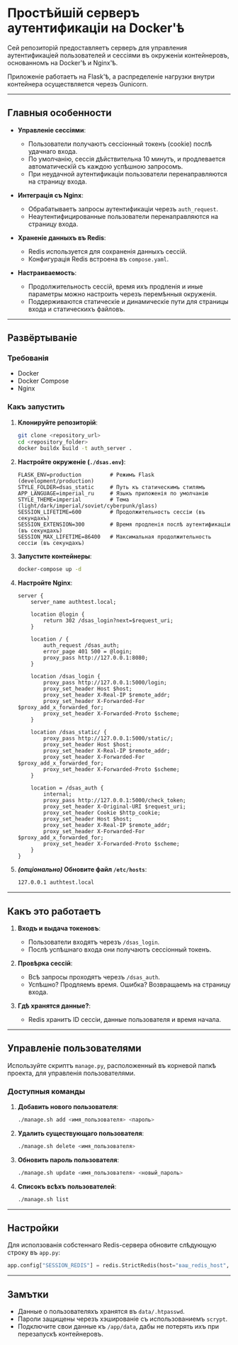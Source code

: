 # Простѣйшій серверъ аутентификаціи на Docker'ѣ

Сей репозиторій предоставляетъ серверъ для управления аутентификаціей пользователей и сессіями въ окруженіи контейнеровъ, основанномъ на Docker'ѣ и Nginx'ѣ.

Приложеніе работаетъ на Flask'ѣ, а распределеніе нагрузки внутри контейнера осуществляется черезъ Gunicorn.

---

## Главныя особенности

- **Управленіе сессіями**:
  - Пользователи получаютъ сессіонный токенъ (cookie) послѣ удачнаго входа.
  - По умолчанію, сессія дѣйствительна 10 минутъ, и продлевается автоматическїй съ каждою успѣшною запросомъ.
  - При неудачной аутентификаціи пользователи перенаправляются на страницу входа.

- **Интеграція съ Nginx**:
  - Обрабатываетъ запросы аутентификаціи черезъ `auth_request`.
  - Неаутентифицированные пользователи перенаправляются на страницу входа.

- **Храненіе данныхъ въ Redis**:
  - Redis используется для сохраненія данныхъ сессій.
  - Конфигурація Redis встроена въ `compose.yaml`.

- **Настраиваемость**:
  - Продолжительность сессій, время ихъ продленія и иные параметры можно настроить черезъ перемѣнныя окруженія.
  - Поддерживаются статическіе и динамическіе пути для страницы входа и статическихъ файловъ.

---

## Развёртываніе

### Требованія

- Docker
- Docker Compose
- Nginx

### Какъ запустить

1. **Клонируйте репозиторій**:

   ```bash
   git clone <repository_url>
   cd <repository_folder>
   docker buildx build -t auth_server .
   ```

2. **Настройте окруженіе (`./dsas.env`)**:

   ```env
   FLASK_ENV=production         # Режимъ Flask (development/production)
   STYLE_FOLDER=dsas_static     # Путь къ статическимъ стилямъ
   APP_LANGUAGE=imperial_ru     # Языкъ приложенія по умолчанію
   STYLE_THEME=imperial         # Тема (light/dark/imperial/soviet/cyberpunk/glass)
   SESSION_LIFETIME=600         # Продолжительность сессіи (въ секундахъ)
   SESSION_EXTENSION=300        # Время продленія послѣ аутентификаціи (въ секундахъ)
   SESSION_MAX_LIFETIME=86400   # Максимальная продолжительность сессіи (въ секундахъ)
   ```

3. **Запустите контейнеры**:

   ```bash
   docker-compose up -d
   ```

4. **Настройте Nginx**:

   ```nginx
   server {
       server_name authtest.local;

       location @login {
           return 302 /dsas_login?next=$request_uri;
       }

       location / {
           auth_request /dsas_auth;
           error_page 401 500 = @login;
           proxy_pass http://127.0.0.1:8080;
       }

       location /dsas_login {
           proxy_pass http://127.0.0.1:5000/login;
           proxy_set_header Host $host;
           proxy_set_header X-Real-IP $remote_addr;
           proxy_set_header X-Forwarded-For $proxy_add_x_forwarded_for;
           proxy_set_header X-Forwarded-Proto $scheme;
       }

       location /dsas_static/ {
           proxy_pass http://127.0.0.1:5000/static/;
           proxy_set_header Host $host;
           proxy_set_header X-Real-IP $remote_addr;
           proxy_set_header X-Forwarded-For $proxy_add_x_forwarded_for;
           proxy_set_header X-Forwarded-Proto $scheme;
       }

       location = /dsas_auth {
           internal;
           proxy_pass http://127.0.0.1:5000/check_token;
           proxy_set_header X-Original-URI $request_uri;
           proxy_set_header Cookie $http_cookie;
           proxy_set_header Host $host;
           proxy_set_header X-Real-IP $remote_addr;
           proxy_set_header X-Forwarded-For $proxy_add_x_forwarded_for;
           proxy_set_header X-Forwarded-Proto $scheme;
       }
   }
   ```

5. **_(опціонально)_ Обновите файл `/etc/hosts`**:

   ```bash
   127.0.0.1 authtest.local
   ```

---

## Какъ это работаетъ

1. **Входъ и выдача токеновъ**:
   - Пользователи входятъ черезъ `/dsas_login`.
   - Послѣ успѣшнаго входа они получаютъ сессіонный токенъ.

2. **Провѣрка сессій**:
   - Всѣ запросы проходятъ черезъ `/dsas_auth`.
   - Успѣшно? Продляемъ время. Ошибка? Возвращаемъ на страницу входа.

3. **Гдѣ хранятся данные?**:
   - Redis хранитъ ID сессіи, данные пользователя и время начала.

---

## Управленіе пользователями

Используйте скриптъ `manage.py`, расположенный въ корневой папкѣ проекта, для управленія пользователями.

### Доступныя команды

1. **Добавить нового пользователя**:
   ```bash
   ./manage.sh add <имя_пользователя> <пароль>
   ```

2. **Удалить существующаго пользователя**:
   ```bash
   ./manage.sh delete <имя_пользователя>
   ```

3. **Обновить пароль пользователя**:
   ```bash
   ./manage.sh update <имя_пользователя> <новый_пароль>
   ```

4. **Списокъ всѣхъ пользователей**:
   ```bash
   ./manage.sh list
   ```

---

## Настройки

Для исползованія собстеннаго Redis-сервера обновите слѣдующую строку въ `app.py`:

```python
app.config["SESSION_REDIS"] = redis.StrictRedis(host="ваш_redis_host", port=6379, decode_responses=True)
```

---

## Замътки

- Данные о пользователяхъ хранятся въ `data/.htpasswd`.
- Пароли защищены черезъ хэшированіе съ использованиемъ `scrypt`.
- Подключите свои данные къ `/app/data`, дабы не потерять ихъ при перезапускѣ контейнеровъ.